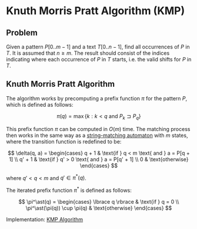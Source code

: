 # Knuth Morris Pratt Algorithm (KMP)

## Problem

Given a pattern $P[0..m-1]$ and a text $T[0..n-1]$, find all occurrences of $P$ in $T$. It is assumed that $n \geq m$. The result should consist of the indices indicating where each occurrence of $P$ in $T$ starts, i.e. the valid shifts for $P$ in $T$.

## Knuth Morris Pratt Algorithm

The algorithm works by precomputing a prefix function $\pi$ for the pattern $P$, which is defined as follows:

$$
\pi(q) = \max \lbrace k : k < q \text{ and } P_k \sqsupset P_q \rbrace
$$

This prefix function $\pi$ can be computed in $O(m)$ time. The matching process then works in the same way as a [string-matching automaton](https://github.com/pl3onasm/CLRS/tree/main/algorithms/string-matching/finite-automata) with $m$ states, where the transition function is redefined to be:

$$
\delta(q, a) = \begin{cases}
q + 1 & \text{if } q < m \text{ and } a = P[q + 1] \\
q' + 1 & \text{if } q' > 0 \text{ and } a = P[q' + 1] \\
0 & \text{otherwise}
\end{cases}
$$

where $q' < q < m$ and $q' \in \pi^\ast(q)$.

The iterated prefix function $\pi^\ast$ is defined as follows:

$$
\pi^\ast(q) = \begin{cases}
\lbrace q \rbrace & \text{if } q = 0 \\
\pi^\ast(\pi(q)) \cup \pi(q) & \text{otherwise}
\end{cases}
$$

Implementation: [KMP Algorithm](https://github.com/pl3onasm/AADS/blob/main/algorithms/string-matching/knuth-morris-pratt/kmp.c)
